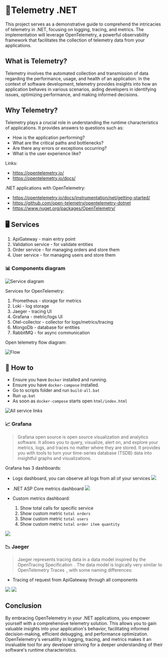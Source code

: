 # :bookmark_tabs:**Telemetry .NET**

This project serves as a demonstrative guide to comprehend the intricacies of telemetry in .NET, focusing on logging, tracing, and metrics. The implementation will leverage OpenTelemetry, a powerful observability framework that facilitates the collection of telemetry data from your applications.

## What is Telemetry?

Telemetry involves the automated collection and transmission of data regarding the performance, usage, and health of an application. In the context of software development, telemetry provides insights into how an application behaves in various scenarios, aiding developers in identifying issues, optimizing performance, and making informed decisions.

## Why Telemetry?

Telemetry plays a crucial role in understanding the runtime characteristics of applications. It provides answers to questions such as:

* How is the application performing?
* What are the critical paths and bottlenecks?
* Are there any errors or exceptions occurring?
* What is the user experience like?

Links:

* <https://opentelemetry.io/>
* <https://opentelemetry.io/docs/>

.NET applications with OpenTelemetry:

* <https://opentelemetry.io/docs/instrumentation/net/getting-started/>
* <https://github.com/open-telemetry/opentelemetry-dotnet>
* <https://www.nuget.org/packages/OpenTelemetry/>

## :desktop_computer: Services

1) ApiGateway - main entry point
2) Validation service - for validate entities
3) Order service - for managing orders and store them
4) User service - for managing users and store them

### 📊 Components diagram

![Service diagram](imgs/service-diagram.drawio.png)

Services for OpenTelemetry:

1) Prometheus - storage for metrics
2) Loki - log storage
3) Jaeger - tracing UI
4) Grafana - metric/logs UI
5) Otel-collector - collector for logs/metrics/tracing
6) MongoDb - database for entities
7) RabbitMQ - for async communication

Open telemetry flow diagram:

![Flow](imgs/flow.drawio.png)

## 🚀 How to

* Ensure you have `Docker` installed and running.
* Ensure you have `docker-compose` installed.
* Go to scripts folder and run ``build-all.bat``
* Run ``up.bat``
* As soon as `docker-compose` starts open ``html/index.html``

![All service links](imgs/index.png)

### :chart_with_upwards_trend: Grafana

>Grafana open source is open source visualization and analytics software. It allows you to query, visualize, alert on, and explore your metrics, logs, and traces no matter where they are stored. It provides you with tools to turn your time-series database (TSDB) data into insightful graphs and visualizations.

Grafana has 3 dashboards:

* Logs dashboard, you can observe all logs from all of your services
![](imgs/g-logs-d.png)

* .NET ASP Core metrics dashboard
![](imgs/g-.net-d.png)

* Custom metrics dashboard:
  1) Show total calls for specific service
  2) Show custom metric ``total orders``
  3) Show custom metric ``total users``
  4) Show custom metric ``total order item quantity``

![](imgs/g-cm-d.png)

### :chart_with_downwards_trend: Jaeger

>Jaeger represents tracing data in a data model inspired by the OpenTracing Specification  . The data model is logically very similar to OpenTelemetry Traces  , with some naming differences:

* Tracing of request from ApiGateway through all components

![](imgs/j-trace.png)
![](imgs/j-trace2.png)

## Conclusion

By embracing OpenTelemetry in your .NET applications, you empower yourself with a comprehensive telemetry solution. This allows you to gain valuable insights into your application's behavior, facilitating informed decision-making, efficient debugging, and performance optimization. OpenTelemetry's versatility in logging, tracing, and metrics makes it an invaluable tool for any developer striving for a deeper understanding of their software's runtime characteristics.